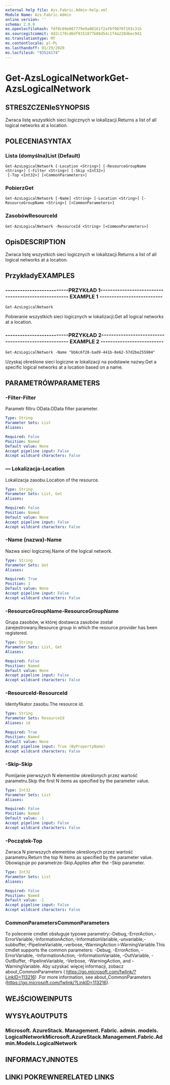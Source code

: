 ```yaml
---
external help file: Azs.Fabric.Admin-help.xml
Module Name: Azs.Fabric.Admin
online version: ''
schema: 2.0.0
ms.openlocfilehash: fdf0c09e087779e9a08161f2af6f9070f193c31b
ms.sourcegitcommit: 4d2c178cd6df9151877b08d54c1f4a228dbec9d1
ms.translationtype: MT
ms.contentlocale: pl-PL
ms.lasthandoff: 01/29/2020
ms.locfileid: "93524174"
---
```

# <span data-ttu-id="4206c-101">Get-AzsLogicalNetwork</span><span class="sxs-lookup"><span data-stu-id="4206c-101">Get-AzsLogicalNetwork</span></span>

## <span data-ttu-id="4206c-102">STRESZCZENIe</span><span class="sxs-lookup"><span data-stu-id="4206c-102">SYNOPSIS</span></span>
<span data-ttu-id="4206c-103">Zwraca listę wszystkich sieci logicznych w lokalizacji.</span><span class="sxs-lookup"><span data-stu-id="4206c-103">Returns a list of all logical networks at a location.</span></span>

## <span data-ttu-id="4206c-104">POLECENIA</span><span class="sxs-lookup"><span data-stu-id="4206c-104">SYNTAX</span></span>

### <span data-ttu-id="4206c-105">Lista (domyślna)</span><span class="sxs-lookup"><span data-stu-id="4206c-105">List (Default)</span></span>
```
Get-AzsLogicalNetwork [-Location <String>] [-ResourceGroupName <String>] [-Filter <String>] [-Skip <Int32>]
 [-Top <Int32>] [<CommonParameters>]
```

### <span data-ttu-id="4206c-106">Pobierz</span><span class="sxs-lookup"><span data-stu-id="4206c-106">Get</span></span>
```
Get-AzsLogicalNetwork [-Name] <String> [-Location <String>] [-ResourceGroupName <String>] [<CommonParameters>]
```

### <span data-ttu-id="4206c-107">Zasobów</span><span class="sxs-lookup"><span data-stu-id="4206c-107">ResourceId</span></span>
```
Get-AzsLogicalNetwork -ResourceId <String> [<CommonParameters>]
```

## <span data-ttu-id="4206c-108">Opis</span><span class="sxs-lookup"><span data-stu-id="4206c-108">DESCRIPTION</span></span>
<span data-ttu-id="4206c-109">Zwraca listę wszystkich sieci logicznych w lokalizacji.</span><span class="sxs-lookup"><span data-stu-id="4206c-109">Returns a list of all logical networks at a location.</span></span>

## <span data-ttu-id="4206c-110">Przykłady</span><span class="sxs-lookup"><span data-stu-id="4206c-110">EXAMPLES</span></span>

### <span data-ttu-id="4206c-111">--------------------------PRZYKŁAD 1--------------------------</span><span class="sxs-lookup"><span data-stu-id="4206c-111">-------------------------- EXAMPLE 1 --------------------------</span></span>
```
Get-AzsLogicalNetwork
```

<span data-ttu-id="4206c-112">Pobieranie wszystkich sieci logicznych w lokalizacji.</span><span class="sxs-lookup"><span data-stu-id="4206c-112">Get all logical networks at a location.</span></span>

### <span data-ttu-id="4206c-113">--------------------------PRZYKŁAD 2--------------------------</span><span class="sxs-lookup"><span data-stu-id="4206c-113">-------------------------- EXAMPLE 2 --------------------------</span></span>
```
Get-AzsLogicalNetwork -Name "bb6c6f28-bad9-441b-8e62-57d2be255904"
```

<span data-ttu-id="4206c-114">Uzyskaj określone sieci logiczne w lokalizacji na podstawie nazwy.</span><span class="sxs-lookup"><span data-stu-id="4206c-114">Get a specific logical networks at a location based on a name.</span></span>

## <span data-ttu-id="4206c-115">PARAMETRÓW</span><span class="sxs-lookup"><span data-stu-id="4206c-115">PARAMETERS</span></span>

### <span data-ttu-id="4206c-116">-Filter</span><span class="sxs-lookup"><span data-stu-id="4206c-116">-Filter</span></span>
<span data-ttu-id="4206c-117">Parametr filtru OData.</span><span class="sxs-lookup"><span data-stu-id="4206c-117">OData filter parameter.</span></span>

```yaml
Type: String
Parameter Sets: List
Aliases: 

Required: False
Position: Named
Default value: None
Accept pipeline input: False
Accept wildcard characters: False
```

### <span data-ttu-id="4206c-118">— Lokalizacja</span><span class="sxs-lookup"><span data-stu-id="4206c-118">-Location</span></span>
<span data-ttu-id="4206c-119">Lokalizacja zasobu.</span><span class="sxs-lookup"><span data-stu-id="4206c-119">Location of the resource.</span></span>

```yaml
Type: String
Parameter Sets: List, Get
Aliases: 

Required: False
Position: Named
Default value: None
Accept pipeline input: False
Accept wildcard characters: False
```

### <span data-ttu-id="4206c-120">-Name (nazwa)</span><span class="sxs-lookup"><span data-stu-id="4206c-120">-Name</span></span>
<span data-ttu-id="4206c-121">Nazwa sieci logicznej.</span><span class="sxs-lookup"><span data-stu-id="4206c-121">Name of the logical network.</span></span>

```yaml
Type: String
Parameter Sets: Get
Aliases: 

Required: True
Position: 1
Default value: None
Accept pipeline input: False
Accept wildcard characters: False
```

### <span data-ttu-id="4206c-122">-ResourceGroupName</span><span class="sxs-lookup"><span data-stu-id="4206c-122">-ResourceGroupName</span></span>
<span data-ttu-id="4206c-123">Grupa zasobów, w której dostawca zasobów został zarejestrowany.</span><span class="sxs-lookup"><span data-stu-id="4206c-123">Resource group in which the resource provider has been registered.</span></span>

```yaml
Type: String
Parameter Sets: List, Get
Aliases: 

Required: False
Position: Named
Default value: None
Accept pipeline input: False
Accept wildcard characters: False
```

### <span data-ttu-id="4206c-124">-ResourceId</span><span class="sxs-lookup"><span data-stu-id="4206c-124">-ResourceId</span></span>
<span data-ttu-id="4206c-125">Identyfikator zasobu.</span><span class="sxs-lookup"><span data-stu-id="4206c-125">The resource id.</span></span>

```yaml
Type: String
Parameter Sets: ResourceId
Aliases: id

Required: True
Position: Named
Default value: None
Accept pipeline input: True (ByPropertyName)
Accept wildcard characters: False
```

### <span data-ttu-id="4206c-126">-Skip</span><span class="sxs-lookup"><span data-stu-id="4206c-126">-Skip</span></span>
<span data-ttu-id="4206c-127">Pomijanie pierwszych N elementów określonych przez wartość parametru.</span><span class="sxs-lookup"><span data-stu-id="4206c-127">Skip the first N items as specified by the parameter value.</span></span>

```yaml
Type: Int32
Parameter Sets: List
Aliases: 

Required: False
Position: Named
Default value: -1
Accept pipeline input: False
Accept wildcard characters: False
```

### <span data-ttu-id="4206c-128">-Początek</span><span class="sxs-lookup"><span data-stu-id="4206c-128">-Top</span></span>
<span data-ttu-id="4206c-129">Zwraca N pierwszych elementów określonych przez wartość parametru.</span><span class="sxs-lookup"><span data-stu-id="4206c-129">Return the top N items as specified by the parameter value.</span></span>
<span data-ttu-id="4206c-130">Obowiązuje po parametrze-Skip.</span><span class="sxs-lookup"><span data-stu-id="4206c-130">Applies after the -Skip parameter.</span></span>

```yaml
Type: Int32
Parameter Sets: List
Aliases: 

Required: False
Position: Named
Default value: -1
Accept pipeline input: False
Accept wildcard characters: False
```

### <span data-ttu-id="4206c-131">CommonParameters</span><span class="sxs-lookup"><span data-stu-id="4206c-131">CommonParameters</span></span>
<span data-ttu-id="4206c-132">To polecenie cmdlet obsługuje typowe parametry:-Debug,-ErrorAction,-ErrorVariable,-InformationAction,-InformationVariable,-unvariable,-subbuffer,-PipelineVariable,-verbose,-WarningAction i-WarningVariable.</span><span class="sxs-lookup"><span data-stu-id="4206c-132">This cmdlet supports the common parameters: -Debug, -ErrorAction, -ErrorVariable, -InformationAction, -InformationVariable, -OutVariable, -OutBuffer, -PipelineVariable, -Verbose, -WarningAction, and -WarningVariable.</span></span> <span data-ttu-id="4206c-133">Aby uzyskać więcej informacji, zobacz about_CommonParameters ( https://go.microsoft.com/fwlink/?LinkID=113216) .</span><span class="sxs-lookup"><span data-stu-id="4206c-133">For more information, see about_CommonParameters (https://go.microsoft.com/fwlink/?LinkID=113216).</span></span>

## <span data-ttu-id="4206c-134">WEJŚCIOWE</span><span class="sxs-lookup"><span data-stu-id="4206c-134">INPUTS</span></span>

## <span data-ttu-id="4206c-135">WYSYŁA</span><span class="sxs-lookup"><span data-stu-id="4206c-135">OUTPUTS</span></span>

### <span data-ttu-id="4206c-136">Microsoft. AzureStack. Management. Fabric. admin. models. LogicalNetwork</span><span class="sxs-lookup"><span data-stu-id="4206c-136">Microsoft.AzureStack.Management.Fabric.Admin.Models.LogicalNetwork</span></span>

## <span data-ttu-id="4206c-137">INFORMACYJN</span><span class="sxs-lookup"><span data-stu-id="4206c-137">NOTES</span></span>

## <span data-ttu-id="4206c-138">LINKI POKREWNE</span><span class="sxs-lookup"><span data-stu-id="4206c-138">RELATED LINKS</span></span>


